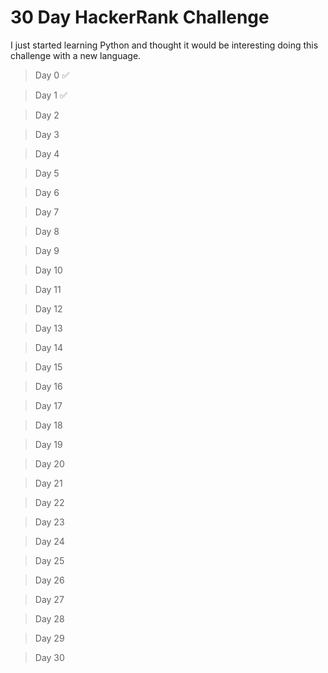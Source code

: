 # 30 Day HackerRank Challenge

I just started learning Python and thought it would be interesting doing this challenge with a new language.

> Day 0 :white_check_mark:

> Day 1 :white_check_mark:

> Day 2

> Day 3

> Day 4

> Day 5

> Day 6

> Day 7

> Day 8

> Day 9

> Day 10

> Day 11

> Day 12

> Day 13

> Day 14

> Day 15

> Day 16

> Day 17

> Day 18

> Day 19

> Day 20

> Day 21

> Day 22

> Day 23

> Day 24

> Day 25

> Day 26

> Day 27

> Day 28

> Day 29

> Day 30
